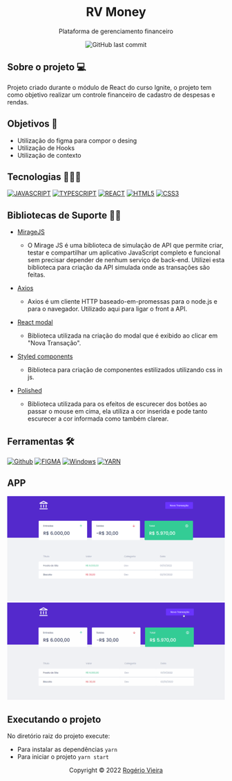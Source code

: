 <div align="center">
  <h1>RV Money</h1>
  <p>
    Plataforma de gerenciamento financeiro
  </p>
  <img alt="GitHub last commit" src="https://img.shields.io/github/last-commit/Rogerio0Vieira/rvmoney">

</div>

## Sobre o projeto 💻 

Projeto criado durante o módulo de React do curso Ignite, o projeto tem como objetivo realizar um controle financeiro de cadastro de despesas e rendas.


## Objetivos 🎯

- Utilização do figma para compor o desing
- Utilização de Hooks
- Utilização de contexto

## Tecnologias 🧑🏾‍💻

[![JAVASCRIPT](https://img.shields.io/badge/JavaScript-F7DF1E?style=for-the-badge&logo=javascript&logoColor=white)](https://developer.mozilla.org/pt-BR/docs/Web/JavaScript)
[![TYPESCRIPT](https://img.shields.io/badge/TypeScript-007ACC?style=for-the-badge&logo=typescript&logoColor=white)](https://www.typescriptlang.org/)
[![REACT](https://img.shields.io/badge/React-61DAFB?style=for-the-badge&logo=react&logoColor=white)](https://https://reactjs.org/)
[![HTML5](https://img.shields.io/badge/HTML5-E34F26?style=for-the-badge&logo=html5&logoColor=white)](https://developer.mozilla.org/pt-BR/docs/Web/HTML)
[![CSS3](https://img.shields.io/badge/CSS3-1572B6?style=for-the-badge&logo=css3&logoColor=white)](https://developer.mozilla.org/pt-BR/docs/Web/CSS)

## Bibliotecas de Suporte 🤝🏾

- [MirageJS](https://miragejs.com/)
  - O Mirage JS é uma biblioteca de simulação de API que permite criar, testar e compartilhar um aplicativo JavaScript completo e funcional sem precisar depender de nenhum serviço de back-end. Utilizei esta biblioteca para criação da API simulada onde as transações são feitas.

- [Axios](https://axios-http.com/ptbr/docs/intro)
  - Axios é um cliente HTTP baseado-em-promessas para o node.js e para o navegador. Utilizado aqui para ligar o front a API.

- [React modal](https://www.npmjs.com/package/react-modal)
  - Biblioteca utilizada na criação do modal que é exibido ao clicar em "Nova Transação".

- [Styled components](https://styled-components.com/)
  - Biblioteca para criação de componentes estilizados utilizando css in js.

- [Polished](https://polished.js.org/)
  - Biblioteca utilizada para os efeitos de escurecer dos botões ao passar o mouse em cima, ela utiliza a cor inserida e pode tanto escurecer a cor informada como também clarear.

## Ferramentas 🛠️

[![Github](https://img.shields.io/badge/Github-121212?style=for-the-badge&logo=github&logoColor=white)](https://github.com/)
[![FIGMA](https://img.shields.io/badge/Figma-F76E5F?style=for-the-badge&logo=figma&logoColor=white)](https://www.figma.com/)
[![Windows](https://img.shields.io/badge/Windows-0078D6?style=for-the-badge&logo=windows&logoColor=white)](https://www.microsoft.com/pt-br/windows/get-windows-10)
[![YARN](https://img.shields.io/badge/Yarn-6EBCF7?style=for-the-badge&logo=yarn&logoColor=white)](https://www.npmjs.com/)

## APP 

<p align="center">
<a href="./.github/apphome.png">
  <img src="./.github/apphome.png" width=600 alt="RV Money"/>
</a>
<a href="./.github/gifprojeto.gif">
  <img src="./.github/gifprojeto.gif" width=600 alt="RV Money"/>
</a>
</p>



## Executando o projeto

No diretório raiz do projeto execute:

- Para instalar as dependências ``yarn``
- Para iniciar o projeto ``yarn start``
  


<p align="center">Copyright © 2022  <a href="https://github.com/Rogerio0Vieira"> Rogério Vieira</a></p>
